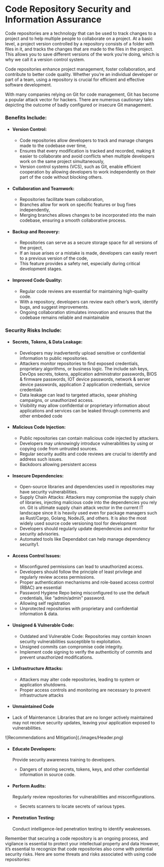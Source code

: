 # Code Repository Security and Information Assurance

Code repositories are a technology that can be used to track changes to a project and to help multiple people to collaborate on a project. At a basic level, a project version controlled by a repository consists of a folder with files in it, and tracks the changes that are made to the files in the project. This allows you to save different versions of the work you’re doing, which is why we call it a version control system.

Code repositories enhance project management, foster collaboration, and contribute to better code quality. Whether you’re an individual developer or part of a team, using a repository is crucial for efficient and effective software development.

With many companies relying on Git for code management, Git has become a popular attack vector for hackers. There are numerous cautionary tales depicting the outcome of badly configured or insecure Git management.

  ### Benefits Include:

* <h4>Version Control:</h4>

  * Code repositories allow developers to track and manage changes made to the codebase over time,
  * Ensures that every modification is tracked and recorded, making it easier to collaborate and avoid conflicts when multiple developers work on the same project simultaneously,
  * Version control systems (VCS), such as Git, enable efficient cooperation by allowing developers to work independently on their part of the code without blocking others.

* <h4>Collaboration and Teamwork:</h4>

  * Repositories facilitate team collaboration,
  * Branches allow for work on specific features or bug fixes independently,
  * Merging branches allows changes to be incorporated into the main codebase, ensuring a smooth collaborative process.

* <h4>Backup and Recovery:</h4>

  * Repositories can serve as a secure storage space for all versions of the project,
  * If an issue arises or a mistake is made, developers can easily revert to a previous version of the code,
  * This feature provides a safety net, especially during critical development stages.

* <h4>Improved Code Quality:</h4>

  * Regular code reviews are essential for maintaining high-quality code.
  * With a repository, developers can review each other’s work, identify bugs, and suggest improvements.
  * Ongoing collaboration stimulates innovation and ensures that the codebase remains reliable and maintainable

### Security Risks Include:

* <h4>Secrets, Tokens, & Data Leakage:</h4>

  * Developers may inadvertently upload sensitive or confidential information to public repositories.
  * Attackers monitor repositories to find exposed credentials, proprietary algorithms, or business logic. The include ssh keys, DevOps secrets, tokens, application administrator passwords, BIOS & firmware passwords, IOT device passwords, network & server device passwords, application 2 application credentials, service credentials
  * Data leakage can lead to targeted attacks, spear phishing campaigns, or unauthorized access.
  * Visibility may allow confidential or proprietary information about applications and services can be leaked through comments and other embeded code

* <h4>Malicious Code Injection:</h4>

  * Public repositories can contain malicious code injected by attackers.
  * Developers may unknowingly introduce vulnerabilities by using or copying code from untrusted sources.
  * Regular security audits and code reviews are crucial to identify and address such issues.
  * Backdoors allowing persistent access


* <h4>Insecure Dependencies:</h4>

  * Open-source libraries and dependencies used in repositories may have security vulnerabilities.
  * Supply Chain Attacks: Attackers may compromise the supply chain of libraries, injecting malicious code into the dependencies you rely on. Git is ultimate supply chain attack vector in the current IT landscape since it is heavily used even for package managers such as Rust/Cargo, Golang, NodeJS, and others. It is also the most widely used source code versioning tool for development   
  * Developers should regularly update dependencies and monitor for security advisories.
  * Automated tools like Dependabot can help manage dependency security1.

* <h4>Access Control Issues:</h4>

  * Misconfigured permissions can lead to unauthorized access.
  * Developers should follow the principle of least privilege and regularly review access permissions.
  * Proper authentication mechanisms and role-based access control (RBAC) are essential
  * Password Hygiene Repo being misconfigured to use the default credentials, like “admin/admin” password.
  * Allowing self registration
  * Unprotected repositories with proprietary and confidential information & data.

* <h4>Unsigned & Vulnerable Code:</h4>

  * Outdated and Vulnerable Code: Repositories may contain known security vulnerabilities susceptible to exploitation.
  * Unsigned commits can compromise code integrity.
  * Implement code signing to verify the authenticity of commits and prevent unauthorized modifications.

* <h4>LInfrastructure Attacks:</h4>

  * Attackers may alter code repositories, leading to system or application shutdowns.
  * Proper access controls and monitoring are necessary to prevent infrastructure attacks

* <h4>Unmaintained Code</h4>

*    Lack of Maintenance: Libraries that are no longer actively maintained may not receive security updates, leaving your application exposed to vulnerabilities.



<div id="foo">
  
<div id="Recommendations and Mitiation">
![Recommendations and Mitigation](./images/Header.png)
</div>

* <h4><b>Educate Developers:</b></h4>

  Provide security awareness training to developers.

  * Dangers of storing secrets, tokens, keys, and other confidential information in source code.

* <h4><b>Perform Audits:</b></h4>

  Regularly review repositories for vulnerabilities and misconfigurations.

  * Secrets scanners to locate secrets of various types.
  
* <h4><b>Penetration Testing:</b></h4>

  Conduct intelligence-led penetration testing to identify weaknesses.

Remember that securing a code repository is an ongoing process, and vigilance is essential to protect your intellectual property and data
However, it’s essential to recognize that code repositories also come with potential security risks. Here are some threats and risks associated with using code repositories:
